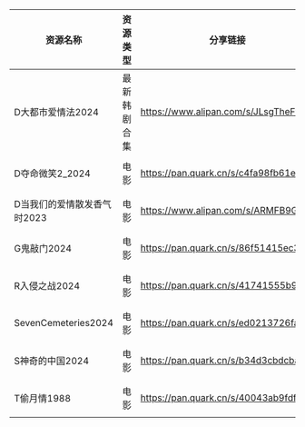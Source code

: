 | 资源名称                | 资源类型   | 分享链接                                 | 发布时间                |
| ------------------- | ------ | ------------------------------------ | ------------------- |
| D大都市爱情法2024         | 最新韩剧合集 | https://www.alipan.com/s/JLsgTheFtLy | 2024-10-22 14:52:23 |
| D夺命微笑2_2024         | 电影     | https://pan.quark.cn/s/c4fa98fb61ed  | 2024-10-22 14:47:28 |
| D当我们的爱情散发香气时2023    | 电影     | https://www.alipan.com/s/ARMFB9GtnjS | 2024-10-22 08:54:10 |
| G鬼敲门2024            | 电影     | https://pan.quark.cn/s/86f51415ec30  | 2024-10-22 14:47:11 |
| R入侵之战2024           | 电影     | https://pan.quark.cn/s/41741555b9ef  | 2024-10-22 14:46:48 |
| SevenCemeteries2024 | 电影     | https://pan.quark.cn/s/ed0213726fa3  | 2024-10-22 14:47:51 |
| S神奇的中国2024          | 电影     | https://pan.quark.cn/s/b34d3cbdcbae  | 2024-10-22 08:20:46 |
| T偷月情1988            | 电影     | https://pan.quark.cn/s/40043ab9fdf5  | 2024-10-22 08:19:26 |
